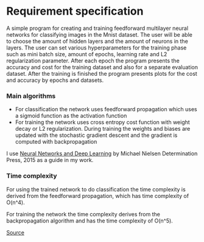 # Requirement specification
A simple program for creating and training feedforward multilayer neural networks for classifying images in the Mnist dataset. The user will be able to choose the amount of hidden layers and the amount of neurons in the layers. The user can set various hyperparameters for the training phase such as mini batch size, amount of epochs, learning rate and L2 regularization parameter. After each epoch the program presents the accuracy and cost for the training dataset and also for a separate evaluation dataset. After the training is finished the program presents plots for the cost and accuracy by epochs and datasets. 

### Main algorithms

- For classification the network uses feedforward propagation which uses a sigmoid function as the activation function
- For training the network uses cross entropy cost function with weight decay or L2 regularization. During training the weights and biases are updated with the stochastic gradient descent and the gradient is computed with backpropagation

I use [Neural Networks and Deep Learning](http://neuralnetworksanddeeplearning.com/index.html) by Michael Nielsen Determination Press, 2015 as a guide in my work.

### Time complexity

For using the trained network to do classification the time complexity is derived from the feedforward propagation, which has time complexity of O(n^4).

For training the network the time complexity derives from the backpropagation algorithm and has the time complexity of O(n^5).

[Source]( https://kasperfred.com/series/introduction-to-neural-networks/computational-complexity-of-neural-networks)
